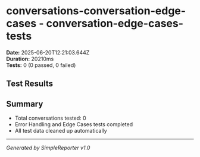 # conversations-conversation-edge-cases - conversation-edge-cases-tests

**Date:** 2025-06-20T12:21:03.644Z  
**Duration:** 20210ms  
**Tests:** 0 (0 passed, 0 failed)

## Test Results



## Summary

- Total conversations tested: 0
- Error Handling and Edge Cases tests completed
- All test data cleaned up automatically

---
*Generated by SimpleReporter v1.0*
